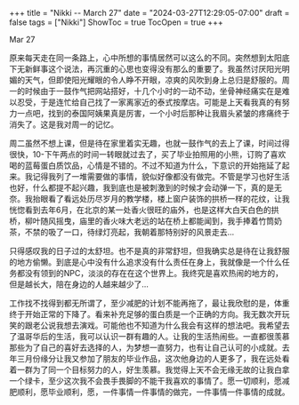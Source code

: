 +++
title = "Nikki -- March 27"
date = "2024-03-27T12:29:05-07:00"
draft = false
tags = ["Nikki"]
ShowToc = true
TocOpen = true
+++

Mar 27

原来每天走在同一条路上，心中所想的事情居然可以这么的不同。突然想到太阳底下无新鲜事这个说法，再沉重的心思也变得没有那么的重要了。我虽然讨厌阳光明媚的天气，但即使阳光耀眼的令人睁不开眼，凉爽的风吹到身上总归是舒服的。周一的时候由于一鼓作气把网站搭好，十几个小时的一动不动，坐骨神经痛实在是难以忍受，于是连忙给自己找了一家离家近的泰式按摩店。可能是上天看我真的有努力一点吧，找到的泰国阿姨果真是厉害，一个小时后那种让我眉头紧皱的疼痛终于消失了。这是我对周一的记忆。

周二虽然不想上课，但是待在家里着实无趣，也就一鼓作气的去上了课，时间过得很快，10-下午两点的时间一转眼就过去了，买了毕业拍照用的小熊，订购了喜欢喝的蓝莓蛋白质饮品，心情是不错的。不过不知道为什么，下意识的开始拖延了起来。我记得我列了一堆需要做的事情，貌似好像都没有做完。不管是学习也好生活也好，什么都提不起兴趣，我到底也是被刺激到的时候才会动弹一下，真的是无奈。我抬眼看了看远处历尽岁月的教学楼，楼上窗户装饰的拱桥一样的花纹，让我恍惚看到去年6月，在北京的某一处香火很旺的庙外，也是这样大白天白色的拱桥，柳叶随风摇曳，庙里的香火味大老远的站在桥上都能闻到，我手捧着竹筒奶茶，不禁的吸了一口，待绿灯亮起，我朝着那特别好的风景走去…

只得感叹我的日子过的太舒坦。也不是真的非常舒坦，但我确实总是待在让我舒服的地方偷懒。到底是心中没有什么追求没有什么责任在身上，我就像是一个什么任务都没有领到的NPC，淡淡的存在在这个世界上。我终究是喜欢热闹的地方的，但是越长大，陪在身边的人越来越少了…

工作找不找得到都无所谓了，至少减肥的计划不能再拖了，最让我欣慰的是，体重终于开始正常的下降了。看来补充足够的蛋白质是一个正确的方向。我无数次开玩笑的跟老公说我想去演戏。可能他也不知道为什么我会有这样的想法吧。我希望去了温哥华后的生活，我可以认识一群有趣的人。让我的生活热闹些。一直都很羡慕那些为了自己的喜好去选择的人，为梦想一直努力，也有让自己认可的小成就。去年三月份缘分让我又参加了朋友的毕业作品，这次他身边的人更多了，我在远处看着一群为了同一个目标努力的人，好生羡慕。我觉得上天不会无缘无故的让我白拿一个绿卡，至少这次我不会畏手畏脚的不能干我喜欢的事情了。愿一切顺利，愿减肥顺利，愿毕业顺利，愿，一件事情一件事情的做完，一件事情一件事情的成就。




